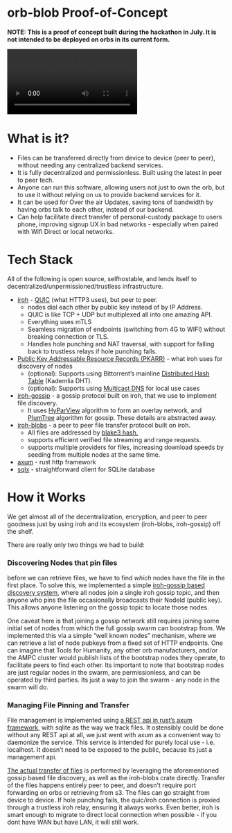 # orb-blob Proof-of-Concept

**NOTE: This is a proof of concept built during the hackathon in July. It is not
intended to be deployed on orbs in its current form.**

![video demo showcasing orb-blob and explaining it](./demo.mp4)

# What is it?

- Files can be transferred directly from device to device (peer to peer), without needing any centralized backend services.
- It is fully decentralized and permissionless. Built using the latest in peer to peer tech.
- Anyone can run this software, allowing users not just to own the orb, but to use it without relying on us to provide backend services for it.
- It can be used for Over the air Updates, saving tons of bandwidth by having orbs talk to each other, instead of our backend.
- Can help facilitate direct transfer of personal-custody package to users phone, improving signup UX in bad networks - especially when paired with Wifi Direct or local networks.

# Tech Stack

All of the following is open source, selfhostable, and lends itself to decentralized/unpermissioned/trustless infrastructure.

- [iroh](https://www.iroh.computer/) - [QUIC](https://datatracker.ietf.org/doc/html/rfc9000) (what HTTP3 uses), but peer to peer.
    - nodes dial each other by public key instead of by IP Address.
    - QUIC is like TCP + UDP but multiplexed all into one amazing API.
    - Everything uses mTLS
    - Seamless migration of endpoints (switching from 4G to WIFI) without breaking connection or TLS.
    - Handles hole punching and NAT traversal, with support for falling back to trustless relays if hole punching fails.
- [Public Key Addressable Resource Records (PKARR)](https://github.com/pubky/pkarr) - what iroh uses for discovery of nodes
    - (optional): Supports using Bittorrent’s mainline [Distributed Hash Table](https://www.youtube.com/watch?v=1QdKhNpsj8M&pp=ygUWZGlzdHJpYnV0ZWQgaGFzaCB0YWJsZdIHCQnHCQGHKiGM7w%3D%3D) (Kademlia DHT).
    - (optional): Supports using [Multicast DNS](https://datatracker.ietf.org/doc/html/rfc6762) for local use cases
- [iroh-gossip](https://docs.rs/iroh-gossip/0.91.0/iroh_gossip/index.html) - a gossip protocol built on iroh, that we use to implement file discovery.
    - It uses [HyParView](https://asc.di.fct.unl.pt/~jleitao/pdf/dsn07-leitao.pdf) algorithm to form an overlay network, and [PlumTree](https://asc.di.fct.unl.pt/~jleitao/pdf/srds07-leitao.pdf) algorithm for gossip. These details are abstracted away.
- [iroh-blobs](https://docs.rs/iroh-blobs/0.93.0/iroh_blobs/index.html) - a peer to peer file transfer protocol built on iroh.
    - All files are addressed by [blake3 hash.](https://www.infoq.com/news/2020/01/blake3-fast-crypto-hash/)
    - supports efficient verified file streaming and range requests.
    - supports multiple providers for files, increasing download speeds by seeding from multiple nodes at the same time.
- [axum](https://docs.rs/axum/latest/axum/) - rust http framework
- [sqlx](https://docs.rs/sqlx/latest/sqlx/) - straightforward client for SQLite database

# How it Works

We get almost all of the decentralization, encryption, and peer to peer goodness just by using iroh and its ecosystem (iroh-blobs, iroh-gossip) off the shelf.

There are really only two things we had to build:

### Discovering Nodes that pin files

before we can retrieve files, we have to find *which* nodes have the file in the first place. To solve this, we implemented a simple [iroh-gossip based discovery system](https://github.com/worldcoin/orb-software/blob/1e917cc5b1472091baf013ad984c8c0c5a181b09/orb-blob/p2p/src/lib.rs#L40-L55), where all nodes join a single iroh gossip topic, and then anyone who pins the file occasionally broadcasts their NodeId (public key). This allows anyone listening on the gossip topic to locate those nodes.

One caveat here is that joining a gossip network still requires joining some initial set of nodes from which the full gossip swarm can bootstrap from. We implemented this via a simple “well known nodes” mechanism, where we can retrieve a list of node pubkeys from a fixed set of HTTP endpoints. One can imagine that Tools for Humanity, any other orb manufacturers, and/or the AMPC cluster would publish lists of the bootstrap nodes they operate, to facilitate peers to find each other. Its important to note that bootstrap nodes are just regular nodes in the swarm, are permissionless, and can be operated by third parties. Its just a way to join the swarm - any node in the swarm will do.

### Managing File Pinning and Transfer

File management is implemented using [a REST api in rust’s axum framework](https://github.com/worldcoin/orb-software/blob/1e917cc5b1472091baf013ad984c8c0c5a181b09/orb-blob/src/program.rs#L66-L73), with sqlite as the way we track files. It ostensibly could be done without any REST api at all, we just went with axum as a convenient way to daemonize the service. This service is intended for purely local use - i.e. localhost. It doesn’t need to be exposed to the public, because its just a management api.

[The actual transfer of files](https://github.com/worldcoin/orb-software/blob/1e917cc5b1472091baf013ad984c8c0c5a181b09/orb-blob/src/handlers/download.rs#L23-L115) is performed by leveraging the aforementioned gossip based file discovery, as well as the iroh-blobs crate directly. Transfer of the files happens entirely peer to peer, and doesn't require port forwarding on orbs or retrieving from s3. The files can go straight from device to device. If hole punching fails, the quic/iroh connection is proxied through a trustless iroh relay, ensuring it always works. Even better, iroh is smart enough to migrate to direct local connection when possible - if you dont have WAN but have LAN, it will still work.

